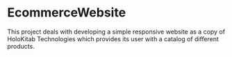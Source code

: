 # EcommerceWebsite
This project deals with developing a simple responsive website as a copy of HoloKitab Technologies which provides its user with a catalog of different products.
